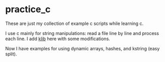# practice_c
These are just my collection of example c scripts while learning c.

I use c mainly for string manipulations: read a file line by line and process each line. I add [klib](https://github.com/attractivechaos/klib) here with some modifications.

Now I have examples for using dynamic arrays, hashes, and kstring (easy split).
